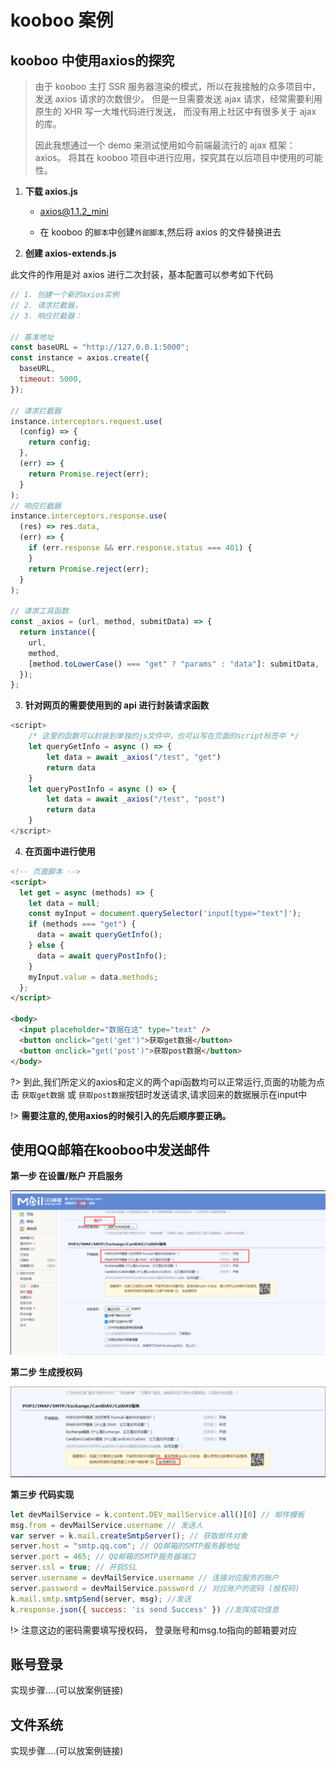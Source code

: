# kooboo 案例

##  kooboo 中使用axios的探究

> 由于 kooboo 主打 SSR 服务器渲染的模式，所以在我接触的众多项目中，发送 axios 请求的次数很少。 但是一旦需要发送 ajax 请求，经常需要利用原生的 XHR 写一大堆代码进行发送， 而没有用上社区中有很多关于 ajax 的库。
>
> 因此我想通过一个 demo 来测试使用如今前端最流行的 ajax 框架：axios。 将其在 kooboo 项目中进行应用，探究其在以后项目中使用的可能性。

1. **下载 axios.js**

     - [axios@1.1.2_mini](https://unpkg.com/axios@1.1.2/dist/axios.min.js)

     - 在 kooboo 的`脚本`中创建`外部脚本`,然后将 axios 的文件替换进去

2. **创建 axios-extends.js**

此文件的作用是对 axios 进行二次封装，基本配置可以参考如下代码

  ```js
  // 1. 创建一个新的axios实例
  // 2. 请求拦截器，
  // 3. 响应拦截器：

  // 基准地址
  const baseURL = "http://127.0.0.1:5000";
  const instance = axios.create({
    baseURL,
    timeout: 5000,
  });

  // 请求拦截器
  instance.interceptors.request.use(
    (config) => {
      return config;
    },
    (err) => {
      return Promise.reject(err);
    }
  );
  // 响应拦截器
  instance.interceptors.response.use(
    (res) => res.data,
    (err) => {
      if (err.response && err.response.status === 401) {
      }
      return Promise.reject(err);
    }
  );

  // 请求工具函数
  const _axios = (url, method, submitData) => {
    return instance({
      url,
      method,
      [method.toLowerCase() === "get" ? "params" : "data"]: submitData,
    });
  };
  ```

3. **针对网页的需要使用到的 api 进行封装请求函数**

```js
<script>
    /* 这里的函数可以封装到单独的js文件中，也可以写在页面的script标签中 */
    let queryGetInfo = async () => {
        let data = await _axios("/test", "get")
        return data
    }
    let queryPostInfo = async () => {
        let data = await _axios("/test", "post")
        return data
    }
</script>
```

4. **在页面中进行使用**

```html
<!-- 页面脚本 -->
<script>
  let get = async (methods) => {
    let data = null;
    const myInput = document.querySelector('input[type="text"]');
    if (methods === "get") {
      data = await queryGetInfo();
    } else {
      data = await queryPostInfo();
    }
    myInput.value = data.methods;
  };
</script>

<body>
  <input placeholder="数据在这" type="text" />
  <button onclick="get('get')">获取get数据</button>
  <button onclick="get('post')">获取post数据</button>
</body>
```

?> 到此,我们所定义的axios和定义的两个api函数均可以正常运行,页面的功能为点击 `获取get数据` 或 `获取post数据`按钮时发送请求,请求回来的数据展示在input中

!> **需要注意的,使用axios的时候引入的先后顺序要正确。**





## 使用QQ邮箱在kooboo中发送邮件
**第一步 在设置/账户 开启服务**

![image-20230413180859860](../assets/images/README/image-20230413180859860.png)

**第二步 生成授权码**

![image-20230413180913609](../assets/images/README/image-20230413180913609.png)

**第三步 代码实现**

```js
let devMailService = k.content.DEV_mailService.all()[0] // 邮件模板
msg.from = devMailService.username // 发送人
var server = k.mail.createSmtpServer(); // 获取邮件对象
server.host = "smtp.qq.com"; // QQ邮箱的SMTP服务器地址
server.port = 465; // QQ邮箱的SMTP服务器端口
server.ssl = true; // 开启SSL
server.username = devMailService.username // 连接对应服务的账户
server.password = devMailService.password // 对应账户的密码 (授权码)
k.mail.smtp.smtpSend(server, msg); //发送
k.response.json({ success: 'is send Success' }) //发挥成功信息
```

!> 注意这边的密码需要填写授权码， 登录账号和msg.to指向的邮箱要对应



## 账号登录

实现步骤....(可以放案例链接)



## 文件系统

实现步骤....(可以放案例链接)
